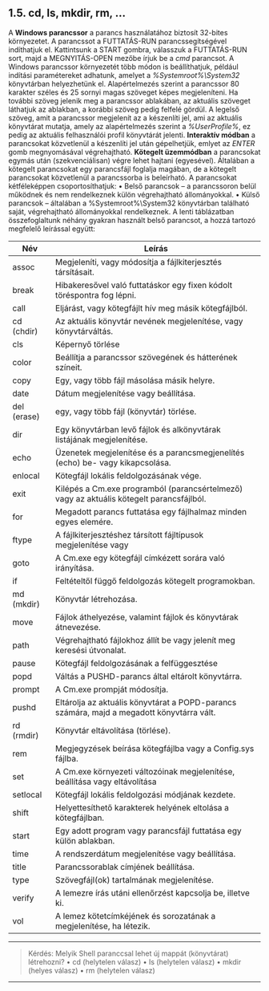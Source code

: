 ## 1.5. cd, ls, mkdir, rm, ...

A **Windows parancssor** a parancs használatához biztosít 32-bites környezetet. A parancssot a FUTTATÁS-RUN parancssegítségével indíthatjuk el. Kattintsunk a START gombra, válasszuk a FUTTATÁS-RUN sort, majd a MEGNYITÁS-OPEN mezőbe írjuk be a _cmd_ parancsot. A Windows parancssor környezetét több módon is beállíthatjuk, például indítási paramétereket adhatunk, amelyet a _%Systemroot%\System32_ könyvtárban helyezhetünk el. Alapértelmezés szerint a parancssor 80 karakter széles és 25 sornyi magas szöveget képes megjeleníteni. Ha további szöveg jelenik meg a parancssor ablakában, az aktuális szöveget láthatjuk az ablakban, a korábbi szöveg pedig felfelé gördül. A legelső szöveg, amit a parancssor megjelenít az a készenlíti jel, ami az aktuális könyvtárat mutatja, amely az alapértelmezés szerint a _%UserProfile%_, ez pedig az aktuális felhasználói profil könyvtárát jelenti. **Interaktív módban** a parancsokat közvetlenül a készenlíti jel után gépelhetjük, emlyet az _ENTER_ gomb megnyomásával végrehajtható. **Kötegelt üzemmódban** a parancsokat egymás után (szekvenciálisan) végre lehet hajtani (egyesével). Általában a kötegelt parancsokat egy parancsfájl foglalja magában, de a kötegelt parancsokat közvetlenül a parancssorba is beleírható. A parancsokat kétféleképpen csoportosíthatjuk:
•	Belső parancsok – a parancssoron belül működnek és nem rendelkeznek külön végrehajtható állományokkal.
•	Külső parancsok – általában a %Systemroot%\System32 könyvtárban található saját, végrehajtható állományokkal rendelkeznek. A lenti táblázatban összefoglaltunk néhány gyakran használt belső parancsot, a hozzá tartozó megfelelő leírással együtt:

| Név  | Leírás  |
|---|---|
|  assoc |  Megjeleníti, vagy módosítja a fájlkiterjesztés társításait. |
| break  | Hibakeresővel való futtatáskor egy fixen kódolt töréspontra fog lépni.  |
|  call | Eljárást, vagy kötegfájlt hív meg másik kötegfájlból.  |
|  cd (chdir) | Az aktuális könyvtár nevének megjelenítése, vagy könyvtárváltás.  |
|  cls | Képernyő törlése  |
| color  | Beállítja a parancssor szövegének és hátterének színeit.  |
|  copy | Egy, vagy több fájl másolása másik helyre.  |
|  date | Dátum megjelenítése vagy beállítása.  |
| del (erase)  | egy, vagy több fájl (könyvtár) törlése.  |
| dir  |  Egy könyvtárban levő fájlok és alkönyvtárak listájának megjelenítése. |
| echo  | Üzenetek megjelenítése és a parancsmegjenelítés (echo) be- vagy kikapcsolása.  |
| enlocal  |  Kötegfájl lokális feldolgozásának vége. |
|  exit |  Kilépés a Cm.exe programból (parancsértelmező) vagy az aktuális kötegelt parancsfájlból. |
|  for | Megadott parancs futtatása egy fájlhalmaz minden egyes elemére.  |
| ftype  | A fájlkiterjesztéshez társított fájltípusok megjelenítése vagy  |
|  goto | A Cm.exe egy kötegfájl címkézett sorára való irányítása.  |
|  if | Feltételtől függő feldolgozás kötegelt programokban.  |
| md (mkdir)  | Könyvtár létrehozása.  |
| move  | Fájlok áthelyezése, valamint fájlok és könyvtárak átnevezése.  |
|  path | Végrehajtható fájlokhoz állít be vagy jelenít meg keresési útvonalat.  |
|  pause | Kötegfájl feldolgozásának a felfüggesztése  |
|  popd | Váltás a PUSHD-parancs által eltárolt könyvtárra.  |
| prompt  | A Cm.exe prompját módosítja.  |
| pushd  |  Eltárolja az aktuális könyvtárat a POPD-parancs számára, majd a megadott könyvtárra vált. |
| rd (rmdir)  | Könyvtár eltávolítása (törlése).  |
| rem  | Megjegyzések beírása kötegfájlba vagy a Config.sys fájlba.  |
|  set | A Cm.exe környezeti változóinak megjelenítése, beállítása vagy eltávolítása  |
|  setlocal | Kötegfájl lokális feldolgozási módjának kezdete.  |
|  shift | Helyettesíthető karakterek helyének eltolása a kötegfájlban.  |
| start  | Egy adott program vagy parancsfájl futtatása egy külön ablakban. |
| time  | A rendszerdátum megjelenítése vagy beállítása.  |
|  title | Parancssorablak címjének beállítása.  |
|  type | Szövegfájl(ok) tartalmának megjelenítése.  |
| verify  | A lemezre írás utáni ellenőrzést kapcsolja be, illetve ki.  |
|  vol | A lemez kötetcímkéjének és sorozatának a megjelenítése, ha létezik.  |

----
> Kérdés: Melyik Shell paranccsal lehet új mappát (könyvtárat) létrehozni?
> •	cd (helytelen válasz)
> •	Is (helytelen válasz)
> •	mkdir (helyes válasz)
> •	rm (helytelen válasz)
----
